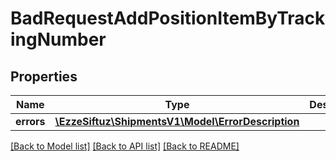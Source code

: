 # BadRequestAddPositionItemByTrackingNumber

## Properties
Name | Type | Description | Notes
------------ | ------------- | ------------- | -------------
**errors** | [**\EzzeSiftuz\ShipmentsV1\Model\ErrorDescription**](ErrorDescription.md) |  | [optional] 

[[Back to Model list]](../../README.md#documentation-for-models) [[Back to API list]](../../README.md#documentation-for-api-endpoints) [[Back to README]](../../README.md)


